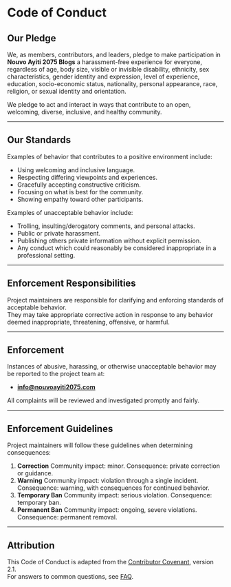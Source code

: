 # Code of Conduct

##  Our Pledge
We, as members, contributors, and leaders, pledge to make participation in **Nouvo Ayiti 2075 Blogs** a harassment-free experience for everyone, regardless of age, body size, visible or invisible disability, ethnicity, sex characteristics, gender identity and expression, level of experience, education, socio-economic status, nationality, personal appearance, race, religion, or sexual identity and orientation.

We pledge to act and interact in ways that contribute to an open, welcoming, diverse, inclusive, and healthy community.

---

##  Our Standards
Examples of behavior that contributes to a positive environment include:
- Using welcoming and inclusive language.
- Respecting differing viewpoints and experiences.
- Gracefully accepting constructive criticism.
- Focusing on what is best for the community.
- Showing empathy toward other participants.

Examples of unacceptable behavior include:
- Trolling, insulting/derogatory comments, and personal attacks.
- Public or private harassment.
- Publishing others private information without explicit permission.
- Any conduct which could reasonably be considered inappropriate in a professional setting.

---

##  Enforcement Responsibilities
Project maintainers are responsible for clarifying and enforcing standards of acceptable behavior.  
They may take appropriate corrective action in response to any behavior deemed inappropriate, threatening, offensive, or harmful.

---

##  Enforcement
Instances of abusive, harassing, or otherwise unacceptable behavior may be reported to the project team at:

-  **info@nouvoayiti2075.com**

All complaints will be reviewed and investigated promptly and fairly.

---

##  Enforcement Guidelines
Project maintainers will follow these guidelines when determining consequences:

1. **Correction**  Community impact: minor. Consequence: private correction or guidance.  
2. **Warning**  Community impact: violation through a single incident. Consequence: warning, with consequences for continued behavior.  
3. **Temporary Ban**  Community impact: serious violation. Consequence: temporary ban.  
4. **Permanent Ban**  Community impact: ongoing, severe violations. Consequence: permanent removal.  

---

##  Attribution
This Code of Conduct is adapted from the [Contributor Covenant](https://www.contributor-covenant.org), version 2.1.  
For answers to common questions, see [FAQ](https://www.contributor-covenant.org/faq).
